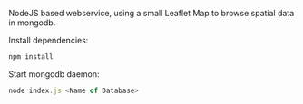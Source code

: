 NodeJS based webservice, using a small Leaflet Map to browse spatial data in mongodb.

Install dependencies:
```js
npm install 
```

Start mongodb daemon:
```js
node index.js <Name of Database>
```

